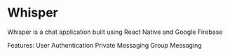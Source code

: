 # Whisper

Whisper is a chat application built using React Native and Google Firebase

Features:
User Authentication
Private Messaging
Group Messaging
